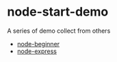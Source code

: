 # node-start-demo
A series of demo collect from others

- [node-beginner](http://www.nodebeginner.org/index-zh-cn.html)
- [node-express](http://www.ituring.com.cn/book/1485)
